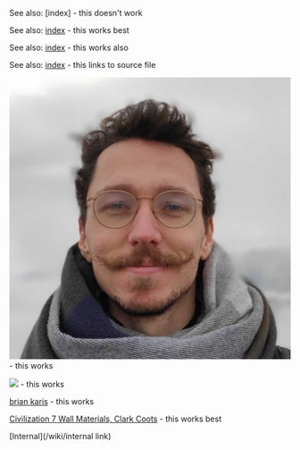 See also: [index] - this doesn't work

See also: [index](/wiki/index) - this works best

See also: [index](/wiki/index.html) - this works also

See also: [index](/wiki/index.md) - this links to source file

![02-01-2023](/img/02-01-2023.jpg) - this works

<img src="/wiki/img/02-01-2023.jpg"> - this works

[brian karis](/img/2013_Siggraph_UE4_BrianKaris.pdf) - this works

[Civilization 7 Wall Materials, Clark Coots](https://www.artstation.com/artwork/8BPKKQ) - this works best

[Internal](/wiki/internal link)
